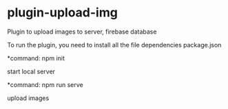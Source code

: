 # plugin-upload-img
Plugin to upload images to server, firebase database

To run the plugin, you need to install all the file dependencies package.json

*command: npm init

start local server

*command: npm run serve

upload images
